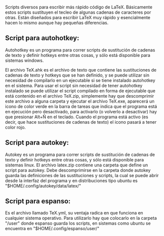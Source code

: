 Scripts diversos para escribir más rápido código de LaTeX. Básicamente estos scripts sustituyen el tecleo de algunas cadenas de caracteres por otras. Están diseñados para escribir LaTeX muy rápido y esencialmente hacen lo mismo aunque hay pequeñas diferencias.

## Script para autohotkey:

Autohotkey es un programa para correr scripts de sustitución de cadenas de texto y definir hotkeys entre otras cosas, y sólo está disponible para sistemas windows.

El archivo TeX.ahk es el archivo de texto que contiene las sustituciones de cadenas de texto y hotkeys que se han definido, y se puede utilizar sin necesidad de compilarlo en un ejecutable si se tiene instalado autohotkey en el sistema. Para usar el script sin necesidad de tener autohotkey instalado se puede utilizar el script compilado en forma de ejecutable que está contenido en el archivo TeX.zip, simplemente hay que descomprimir este archivo a alguna carpeta y ejecutar el archivo TeX.exe, aparecerá un icono de color verde en la barra de tareas que indica que el programa está en ejecución pero desactivado, para activarlo (o volverlo a desactivar) hay que presionar Alt+Ñ en el teclado. Cuando el programa está activo (es decir, que hace sustituciones de cadenas de texto) el icono pasará a tener color rojo.

## Script para autokey:
Autokey es un programa para correr scripts de sustitución de cadenas de texto y definir hotkeys entre otras cosas, y sólo está disponible para sistemas linux. El archivo latex.zip contiene una carpeta que define un script para autokey. Debe descomprimirse en la carpeta donde autokey guarda las definiciones de las sustituciones y scripts, la cual se puede abrir desde la interfaz del programa y en distribuciones tipo ubuntu es "$HOME/.config/autokey/data/latex/"

## Script para espanso:
Es el archivo llamado TeX.yml, su ventaja radica en que funciona en cualquier sistema operativo. Para utilizarlo hay que colocarlo en la carpeta "/user" donde espanso guarda los scripts, en sistemas como ubuntu se encuentra en "$HOME/.config/espanso/user/"
